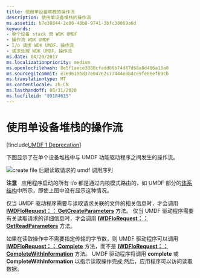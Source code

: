 ```yaml
---
title: 使用单设备堆栈的操作流
description: 使用单设备堆栈的操作流
ms.assetid: b7e38844-2e00-48b8-9741-3bfc38869a6d
keywords:
- 单个设备 stack 流 WDK UMDF
- 操作流 WDK UMDF
- I/o 请求 WDK UMDF，操作流
- 请求处理 WDK UMDF，操作流
ms.date: 04/20/2017
ms.localizationpriority: medium
ms.openlocfilehash: 8e5f1aece3888cfadd89b74d87d68a8d406a13a0
ms.sourcegitcommit: e769619bd37e04762c77444e8b4ce9fe86ef09cb
ms.translationtype: MT
ms.contentlocale: zh-CN
ms.lasthandoff: 08/31/2020
ms.locfileid: "89184615"
---
```

# <a name="operation-flow-with-single-device-stack"></a>使用单设备堆栈的操作流


[!include[UMDF 1 Deprecation](../includes/umdf-1-deprecation.md)]

下图显示了在单个设备堆栈中与 UMDF 功能驱动程序之间发生的操作流。

![create file 后跟读取请求的 umdf 调用序列](images/umdfflow.gif)

**注意**   应用程序启动的所有 i/o 都是通过内核模式路由的，如 UMDF 部分的[体系结构](/previous-versions/ff554461(v=vs.85))中所示，即使上图中没有显示这种情况。

 

仅当 UMDF 驱动程序需要与读取请求关联的文件的相关信息时，才会调用 [**IWDFIoRequest：： GetCreateParameters**](/windows-hardware/drivers/ddi/wudfddi/nf-wudfddi-iwdfiorequest-getcreateparameters) 方法。 仅当 UMDF 驱动程序需要有关读取请求的详细信息时，才会调用 [**IWDFIoRequest：： GetReadParameters**](/windows-hardware/drivers/ddi/wudfddi/nf-wudfddi-iwdfiorequest-getreadparameters) 方法。

如果在读取操作中不需要指定传输的字节数，则 UMDF 驱动程序可以调用 [**IWDFIoRequest：： Complete**](/windows-hardware/drivers/ddi/wudfddi/nf-wudfddi-iwdfiorequest-complete) 方法，而不是 [**IWDFIoRequest：： CompleteWithInformation**](/windows-hardware/drivers/ddi/wudfddi/nf-wudfddi-iwdfiorequest-completewithinformation) 方法。 UMDF 驱动程序将调用 **complete** 或 **CompleteWithInformation** 以指示读取操作完成;然后，应用程序可以访问读取数据。

 

